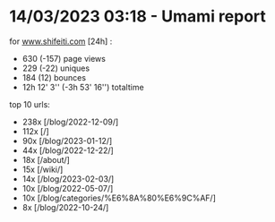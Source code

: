 # 14/03/2023 03:18 - Umami report
for www.shifeiti.com [24h] :

 - 630 (-157) page views
 - 229 (-22) uniques
 - 184 (12) bounces
 - 12h 12' 3'' (-3h 53' 16'') totaltime


top 10 urls:
 - 238x [/blog/2022-12-09/]
 - 112x [/]
 - 90x [/blog/2023-01-12/]
 - 44x [/blog/2022-12-22/]
 - 18x [/about/]
 - 15x [/wiki/]
 - 14x [/blog/2023-02-03/]
 - 10x [/blog/2022-05-07/]
 - 10x [/blog/categories/%E6%8A%80%E6%9C%AF/]
 - 8x [/blog/2022-10-24/]


